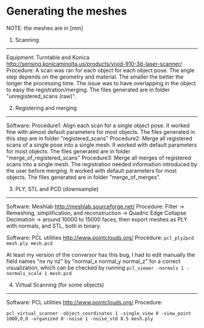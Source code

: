 Generating the meshes
=====================

NOTE: the meshes are in [mm]


1. Scanning
-----------

Equipment: Turntable and Konica http://sensing.konicaminolta.us/products/vivid-910-3d-laser-scanner/
Procedure: A scan was ran for each object for each object pose. The angle step depends on the geometry and material. The smaller the better the longer the processing time. The issue was to have overlapping in the object to easy the registration/merging. The files generated are in folder "unregistered_scans (raw)".


2. Registering and merging
--------------------------

Software: 
Procedure1: Align each scan for a single object pose. It worked fine with almost default parameters for most objects. The files generated in this step are in folder "registered_scans"
Procedure2: Merge all registered scans of a single pose into a single mesh. It worked with default parameters for most objects. The files generated are in folder "merge_of_registered_scans"
Procedure3: Merge all merges of registered scans into a single mesh. The registration needed information introduced by the user before merging. It worked with default parameters for most objects. The files generated are in folder "merge_of_merges".


3. PLY, STL and PCD (downsample)
--------------------------------

Software: Meshlab http://meshlab.sourceforge.net/
Procedure: Filter -> Remeshing, simplification, and reconstruction -> Quadric Edge Collapse Decimation -> around 10000 to 15000 faces, then export meshes as PLY with normals, and STL, both in binary.

Software: PCL utilities http://www.pointclouds.org/
Procedure: `pcl_ply2pcd mesh.ply mesh.pcd`

At least my version of the conversor has this bug, I had to edit manually the field names "nx ny nz" by "normal_x normal_y normal_z" for a correct visualization, which can be checked by running `pcl_viewer -normals 1 -normals_scale 1 mesh.pcd`


4. Virtual Scanning (for some objects)
--------------------------------------

Software: PCL utilities http://www.pointclouds.org/
Procedure: 
```
pcl_virtual_scanner -object_coordinates 1 -single_view 0 -view_point 1000,0,0 -organized 0 -noise 1 -noise_std 0.5 mesh.ply
```
